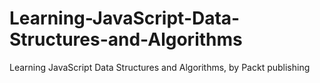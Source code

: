 # Learning-JavaScript-Data-Structures-and-Algorithms
Learning JavaScript Data Structures and Algorithms, by Packt publishing
